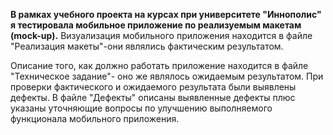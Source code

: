 **В рамках учебного проекта на курсах при университете "Иннополис" я тестировала мобильное приложение по реализуемым макетам (mock-up).**
Визуализация мобильного приложения находится в файле "Реализация макеты"-они являлись фактическим результатом. 

Описание того, как должно работать приложение находится в файле "Техническое задание"-
оно же являлось ожидаемым результатом. При проверки фактического и ожидаемого результата были выявлены дефекты.
В файле "Дефекты" описаны выявленные дефекты плюс указаны уточняющие вопросы по улучшению выполняемого функционала мобильного приложения.


